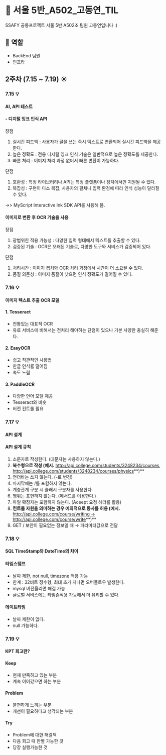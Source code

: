 # :thought_balloon: 서울 5반_A502_고동연_TIL

  SSAFY 공통프로젝트 서울 5반 A502조 팀원 고동연입니다 :)

## :pushpin: 역할
- BackEnd 팀원
- 인프라

  

## 2주차 (7.15 ~ 7.19) :sunny:
### 7.15 :bulb:
#### AI, API 테스트

#### - 디지털 잉크 인식 API
장점
1. 실시간 피드백 : 사용자가 글을 쓰는 즉시 텍스트로 변환되어 실시간 피드백을 제공한다.
2. 높은 정확도 : 전용 디지털 잉크 인식 기술은 일반적으로 높은 정확도를 제공한다.
3. 빠른 처리 : 이미지 처리 과정 없어서 빠른 변환이 가능하다.

단점
1. 호환성 : 특정 라이브러리나 API는 특정 플랫폼이나 장치에서만 지원될 수 있다.
2. 복잡성 : 구현이 다소 복잡, 사용자의 필체나 입력 환경에 따라 인식 성능이 달라질 수 있다.

->> MyScript Interactive Ink SDK API를 사용해 봄.

#### 이미지로 변환 후 OCR 기술을 사용
장점
1. 광범위한 적용 가능성 : 다양한 입력 형태에서 텍스트를 추출할 수 있다.
2. 검증된 기술 : OCR은 오래된 기술로, 다양한 도구와 서비스가 검증되어 있다.

단점
1. 처리시간 : 이미지 캡처와 OCR 처리 과정에서 시간이 더 소요될 수 있다.
2. 품질 의존성 : 이미지 품질이 낮으면 인식 정확도가 떨어질 수 있다.

### 7.16 :bulb:
#### 이미지 텍스트 추출 OCR 모델 
#### 1. Tesseract
- 전통있는 대표적 OCR
- 유료 서비스에 비해서는 전처리 해야하는 단점이 있으나 기본 사양한 충실히 해준다. 

#### 2. EasyOCR
- 쉽고 직관적인 사용법
- 한글 인식률 떨어짐
- 속도 느림

#### 3. PaddleOCR
- 다양한 언어 모델 제공
- Tesseract와 비슷
- 버전 컨트롤 필요 

### 7.17 :bulb:
#### API 설계
#### API 설계 규칙
1. 소문자로 작성한다. (대문자는 사용하지 않는다.)
2. **복수형으로 작성 (예시.** http://api.college.com/students/3248234/courses, http://api.college.com/students/3248234/courses/physics**)**
3. 언더바는 쓰지 않는다. (-로 변경)
4. 마지막에는 /를 포함하지 않는다.
5. 계층관계 구분 시 슬래시 구분자를 사용한다.
6. 행위는 표현하지 않는다. (메서드를 이용한다.)
7. 파일 확장자는 포함하지 않는다. (Aceept 요청 헤더를 활용)
8. **컨트롤 자원을 의미하는 경우 예외적으로 동사를 허용 (예시.** [http://api.college.com/course/writing →](http://api.college.com/course/writing) http://api.college.com/course/write**)**
9. GET / 보안이 필요없는 정보일 때 → 파라미터값으로 전달

### 7.18 :bulb:
#### SQL TimeStamp와 DateTime의 차이
#### 타임스탬프
- 날짜 제한, not null, timezone 적용 가능
- 한계 : 32비트 정수형, 최대 초가 지나면 오버플로우 발생한다. 
- mysql 버전올리면 해결 가능
- 글로벌 서비스에는 타임존적용 가능해서 더 유리할 수 있다.
#### 데이트타임
- 날짜 제한이 없다.
- null 가능하다.

### 7.19 :bulb:
#### KPT 회고란?
#### Keep
- 현재 만족하고 있는 부분
- 계속 이어갔으면 하는 부분

#### Problem
- 불편하게 느끼는 부분
- 개선이 필요하다고 생각되는 부분

#### Try
- Problem에 대한 해결책
- 다음 회고 때 판별 가능한 것
- 당장 실행가능한 것 

